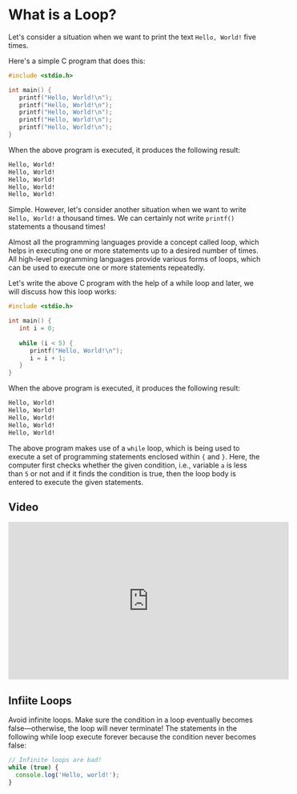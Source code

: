 # What is a Loop?

Let's consider a situation when we want to print the text `Hello, World!` five times.

Here's a simple C program that does this:

```c
#include <stdio.h>

int main() {
   printf("Hello, World!\n");
   printf("Hello, World!\n");
   printf("Hello, World!\n");
   printf("Hello, World!\n");
   printf("Hello, World!\n");
}
```

When the above program is executed, it produces the following result:

```bash
Hello, World!
Hello, World!
Hello, World!
Hello, World!
Hello, World!
```

Simple. However, let's consider another situation when we want to write `Hello, World!` a thousand times. We can certainly not write `printf()` statements a thousand times!

Almost all the programming languages provide a concept called loop, which helps in executing one or more statements up to a desired number of times. All high-level programming languages provide various forms of loops, which can be used to execute one or more statements repeatedly.

Let's write the above C program with the help of a while loop and later, we will discuss how this loop works:

```c
#include <stdio.h>

int main() {
   int i = 0;
   
   while (i < 5) {
      printf("Hello, World!\n");
      i = i + 1;
   }
}
```

When the above program is executed, it produces the following result:

```bash
Hello, World!
Hello, World!
Hello, World!
Hello, World!
Hello, World!
```

The above program makes use of a `while` loop, which is being used to execute a set of programming statements enclosed within `{` and `}`. Here, the computer first checks whether the given condition, i.e., variable `a` is less than `5` or not and if it finds the condition is true, then the loop body is entered to execute the given statements.

## Video

<iframe width="560" height="315" src="https://www.youtube.com/embed/wxds6MAtUQ0" frameborder="0" allow="accelerometer; autoplay; clipboard-write; encrypted-media; gyroscope; picture-in-picture" allowfullscreen></iframe>

## Infiite Loops

Avoid infinite loops. Make sure the condition in a loop eventually becomes false—otherwise, the loop will never terminate! The statements in the following while loop execute forever because the condition never becomes false:

```js
// Infinite loops are bad!
while (true) {
  console.log('Hello, world!');
}
```
